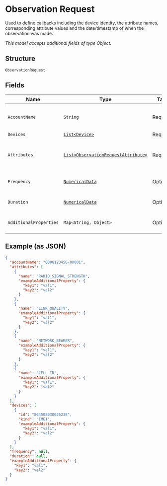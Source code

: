 
# Observation Request

Used to define callbacks including the device identity, the attribute names, corresponding attribute values and the date/timestamp of when the observation was made.

*This model accepts additional fields of type Object.*

## Structure

`ObservationRequest`

## Fields

| Name | Type | Tags | Description | Getter | Setter |
|  --- | --- | --- | --- | --- | --- |
| `AccountName` | `String` | Required | Account identifier in "##########-#####". | String getAccountName() | setAccountName(String accountName) |
| `Devices` | [`List<Device>`](../../doc/models/device.md) | Required | List of devices. | List<Device> getDevices() | setDevices(List<Device> devices) |
| `Attributes` | [`List<ObservationRequestAttribute>`](../../doc/models/observation-request-attribute.md) | Required | Attributes are streaming RF parameters that you want to observe. | List<ObservationRequestAttribute> getAttributes() | setAttributes(List<ObservationRequestAttribute> attributes) |
| `Frequency` | [`NumericalData`](../../doc/models/numerical-data.md) | Optional | Describes value and unit of time. | NumericalData getFrequency() | setFrequency(NumericalData frequency) |
| `Duration` | [`NumericalData`](../../doc/models/numerical-data.md) | Optional | Describes value and unit of time. | NumericalData getDuration() | setDuration(NumericalData duration) |
| `AdditionalProperties` | `Map<String, Object>` | Optional | - | Object getAdditionalProperty(String key) | additionalProperty(String key, Object value) |

## Example (as JSON)

```json
{
  "accountName": "0000123456-00001",
  "attributes": [
    {
      "name": "RADIO_SIGNAL_STRENGTH",
      "exampleAdditionalProperty": {
        "key1": "val1",
        "key2": "val2"
      }
    },
    {
      "name": "LINK_QUALITY",
      "exampleAdditionalProperty": {
        "key1": "val1",
        "key2": "val2"
      }
    },
    {
      "name": "NETWORK_BEARER",
      "exampleAdditionalProperty": {
        "key1": "val1",
        "key2": "val2"
      }
    },
    {
      "name": "CELL_ID",
      "exampleAdditionalProperty": {
        "key1": "val1",
        "key2": "val2"
      }
    }
  ],
  "devices": [
    {
      "id": "864508030026238",
      "kind": "IMEI",
      "exampleAdditionalProperty": {
        "key1": "val1",
        "key2": "val2"
      }
    }
  ],
  "frequency": null,
  "duration": null,
  "exampleAdditionalProperty": {
    "key1": "val1",
    "key2": "val2"
  }
}
```

